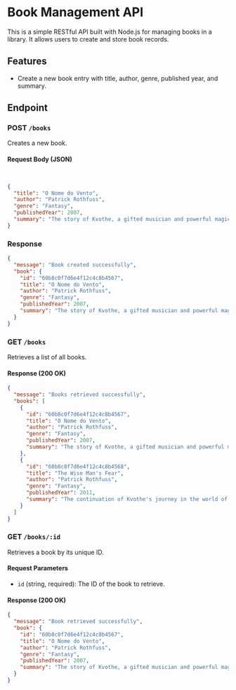 
# Book Management API

This is a simple RESTful API built with Node.js for managing books in a library. It allows users to create and store book records.

## Features

- Create a new book entry with title, author, genre, published year, and summary.

## Endpoint

### POST `/books`

Creates a new book.

#### Request Body (JSON)

```json


{
  "title": "O Nome do Vento",
  "author": "Patrick Rothfuss",
  "genre": "Fantasy",
  "publishedYear": 2007,
  "summary": "The story of Kvothe, a gifted musician and powerful magician."
}
```

### Response

```json
{
  "message": "Book created successfully",
  "book": {
    "id": "60b8c0f7d6e4f12c4c8b4567",
    "title": "O Nome do Vento",
    "author": "Patrick Rothfuss",
    "genre": "Fantasy",
    "publishedYear": 2007,
    "summary": "The story of Kvothe, a gifted musician and powerful magician."
  }
}
```

### GET `/books`

Retrieves a list of all books.

#### Response (200 OK)

```json
{
  "message": "Books retrieved successfully",
  "books": [
    {
      "id": "60b8c0f7d6e4f12c4c8b4567",
      "title": "O Nome do Vento",
      "author": "Patrick Rothfuss",
      "genre": "Fantasy",
      "publishedYear": 2007,
      "summary": "The story of Kvothe, a gifted musician and powerful magician."
    },
    {
      "id": "60b8c0f7d6e4f12c4c8b4568",
      "title": "The Wise Man's Fear",
      "author": "Patrick Rothfuss",
      "genre": "Fantasy",
      "publishedYear": 2011,
      "summary": "The continuation of Kvothe's journey in the world of magic and power."
    }
  ]
}
```

### GET `/books/:id`

Retrieves a book by its unique ID.

#### Request Parameters

- `id` (string, required): The ID of the book to retrieve.

#### Response (200 OK)

```json
{
  "message": "Book retrieved successfully",
  "book": {
    "id": "60b8c0f7d6e4f12c4c8b4567",
    "title": "O Nome do Vento",
    "author": "Patrick Rothfuss",
    "genre": "Fantasy",
    "publishedYear": 2007,
    "summary": "The story of Kvothe, a gifted musician and powerful magician."
  }
}
```